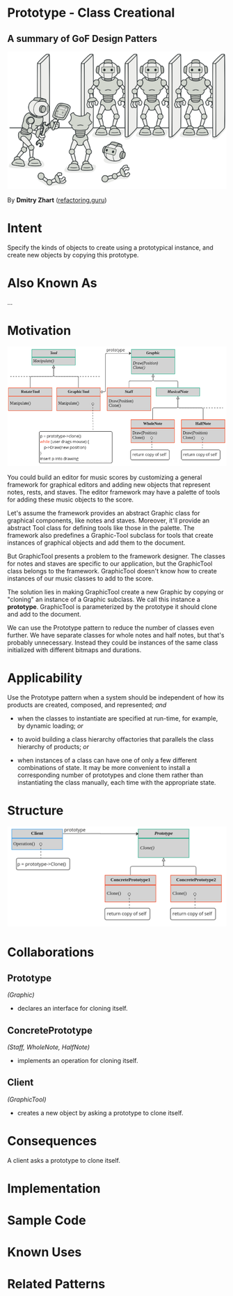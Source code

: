 # Prototype - Class Creational

## A summary of GoF Design Patters

![](https://github.com/FedericoBruzzone/medium/blob/main/Prototype%20-%20Object%20Creational/img/cover.png)

By **Dmitry Zhart** ([refactoring.guru](https://refactoring.guru/))

# Intent

Specify the kinds of objects to create using a prototypical instance, and create new objects by copying this prototype.

# Also Known As

...

# Motivation

![](https://github.com/FedericoBruzzone/medium/blob/main/Prototype%20-%20Object%20Creational/img/1.png)


You could build an editor for music scores by customizing a general framework for graphical editors and adding new objects that represent notes, rests, and staves. The editor framework may have a palette of tools for adding these music objects to the score.

Let's assume the framework provides an abstract Graphic class for graphical components, like notes and staves. Moreover, it'll provide an abstract Tool class for defining tools like those in the palette. The framework also predefines a Graphic-Tool subclass for tools that create instances of graphical objects and add them to the document.

But GraphicTool presents a problem to the framework designer. The classes for notes and staves are specific to our application, but the GraphicTool class belongs to the framework. GraphicTool doesn't know how to create instances of our music classes to add to the score.

The solution lies in making GraphicTool create a new Graphic by copying or "cloning" an instance of a Graphic subclass. We call this instance a **prototype**. GraphicTool is parameterized by the prototype it should clone and add to the document. 

We can use the Prototype pattern to reduce the number of classes even further. We have separate classes for whole notes and half notes, but that's probably unnecessary. Instead they could be instances of the same class initialized with different bitmaps and durations.

# Applicability

Use the Prototype pattern when a system should be independent of how its
products are created, composed, and represented; *and*

- when the classes to instantiate are specified at run-time, for example, by dynamic loading; *or*

- to avoid building a class hierarchy offactories that parallels the class hierarchy of products; *or*

- when instances of a class can have one of only a few different combinations
of state. It may be more convenient to install a corresponding number of
prototypes and clone them rather than instantiating the class manually, each
time with the appropriate state.

# Structure

![](https://github.com/FedericoBruzzone/medium/blob/main/Prototype%20-%20Object%20Creational/img/2.png)

# Collaborations

## Prototype

*(Graphic)*

- declares an interface for cloning itself.

## ConcretePrototype

*(Staff, WholeNote, HalfNote)*

- implements an operation for cloning itself.

## Client

*(GraphicTool)*

- creates a new object by asking a prototype to clone itself.

# Consequences

A client asks a prototype to clone itself.

# Implementation

# Sample Code

# Known Uses

# Related Patterns